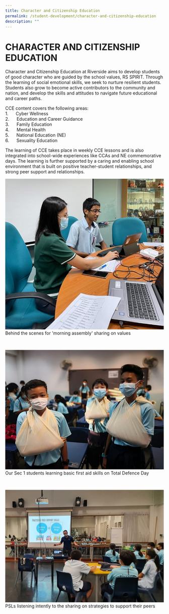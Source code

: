```yaml
---
title: Character and Citizenship Education
permalink: /student-development/character-and-citizenship-education
description: ""
---
```

CHARACTER AND CITIZENSHIP EDUCATION
===================================

  
Character and Citizenship Education at Riverside aims to develop students of good character who are guided by the school values, RS SPIRIT. Through the learning of social emotional skills, we seek to nurture resilient students. Students also grow to become active contributors to the community and nation, and develop the skills and attitudes to navigate future educational and career paths.     
 
CCE content covers the following areas:  
1.      Cyber Wellness  
2.      Education and Career Guidance  
3.      Family Education  
4.      Mental Health  
5.      National Education (NE)  
6.      Sexuality Education  
  

  
The learning of CCE takes place in weekly CCE lessons and is also integrated into school-wide experiences like CCAs and NE commemorative days. The learning is further supported by a caring and enabling school environment that is built on positive teacher-student relationships, and strong peer support and relationships.

![Behind the scenes for 'morning assembly' sharing on values](/images/Behind%20the%20scenes%20for%20'morning%20assembly'%20sharing%20on%20values.jpeg)
Behind the scenes for 'morning assembly' sharing on values

<br>

![Our Sec 1 students learning basic first aid skills on Total Defence Day](/images/Our%20Sec%201%20students%20learning%20basic%20first%20aid%20skills%20on%20Total%20Defence%20Day.jpeg)
Our Sec 1 students learning basic first aid skills on Total Defence Day

<br>

![PSLs listening intently to the sharing on strategies to support their peers](/images/Our%20PSLs%20listening%20intently%20to%20the%20sharing%20on%20strategies%20to%20support%20their%20peers.jpg)
PSLs listening intently to the sharing on strategies to support their peers